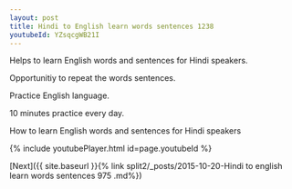 ```yaml
---
layout: post
title: Hindi to English learn words sentences 1238 
youtubeId: YZsqcgWB21I
---
```

 
 
Helps to learn English words and sentences for Hindi speakers.

Opportunitiy to repeat the words sentences. 

Practice English language. 
 
10 minutes practice every day. 
 
How to learn English words and sentences for Hindi speakers 
 
{% include youtubePlayer.html id=page.youtubeId %}
 
 
[Next]({{ site.baseurl }}{% link  split2/_posts/2015-10-20-Hindi to english learn words sentences 975 .md%})
 

